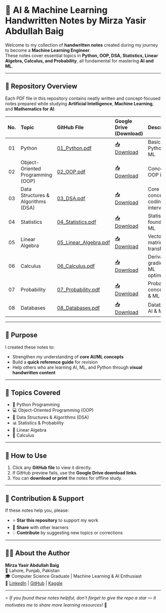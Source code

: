 # 🧠 AI & Machine Learning Handwritten Notes by Mirza Yasir Abdullah Baig

Welcome to my collection of **handwritten notes** created during my journey to become a **Machine Learning Engineer**.  
These notes cover essential topics in **Python, OOP, DSA, Statistics, Linear Algebra, Calculus, and Probability**, all fundamental for mastering **AI and ML**.

---

## 📘 Repository Overview

Each PDF file in this repository contains neatly written and concept-focused notes prepared while studying **Artificial Intelligence**, **Machine Learning**, and **Mathematics for AI**.

| No. | Topic | GitHub File | Google Drive (Download) | Description |
|:---:|:--------------------------|:----------------------------|:------------------------------------------|:--------------------------------|
| 01 | Python | [01_Python.pdf](01_Python.pdf) | [📥 Download](https://drive.google.com/file/d/1d_9mMQtcfuPvx5iZ4N6HEhlMTuhei-Mn/view?usp=drive_link) | Basics of Python for AI & ML |
| 02 | Object-Oriented Programming (OOP) | [02_OOP.pdf](02_OOP.pdf) | [📥 Download](https://drive.google.com/file/d/12NBVUhjKzybvqhJJ8oCM_cyr64vhGiX7/view?usp=drive_link) | Concepts of OOP in Python |
| 03 | Data Structures & Algorithms (DSA) | [03_DSA.pdf](https://github.com/mirzayasirabdullahbaig07/AI-ML-Handwritten-Notes/blob/main/03_DSA.pdf) | [📥 Download](https://drive.google.com/file/d/1SDOc2u5Fwu4F1pdrVS5SVRfapYRqMhUi/view?usp=drive_link) | Core DSA concepts for coding & interviews |
| 04 | Statistics | [04_Statistics.pdf](04_Statistics.pdf) | [📥 Download](https://drive.google.com/file/d/10KOQQ4sDWSZYI3CLlIsjWjcf2_TGKbRz/view?usp=drive_link) | Statistical foundations for ML |
| 05 | Linear Algebra | [05_Linear_Algebra.pdf](05_Linear_Algebra.pdf) | [📥 Download](https://drive.google.com/file/d/1hTsQQP8VZ417vdmJUcIGBAbZzSpVb0L7/view?usp=drive_link) | Vectors, matrices, and transformations |
| 06 | Calculus | [06_Calculus.pdf](06_Calculus.pdf) | [📥 Download](https://drive.google.com/file/d/16HOf-qZZpstTgKIa6Q27u3Kd1j6b4rNi/view?usp=drive_link) | Derivatives and gradients for ML optimization |
| 07 | Probability | [07_Probability.pdf](07_Probability.pdf) | [📥 Download](https://drive.google.com/file/d/1nGdrzzw9ZsLHsKjTVwZLMYr2jP89WUz1/view?usp=drive_link) | Probability concepts for AI & ML models |
| 08 | Databases | [08_Databases.pdf](08_Databases.pdf) | [📥 Download](https://drive.google.com/file/d/1jFEzZR-w-OUbLfH-BjS4T1vtiBBZenbE/view?usp=drive_link) | Databases for AI & ML models |

---

## 🎯 Purpose

I created these notes to:
- Strengthen my understanding of **core AI/ML concepts**
- Build a **quick reference guide** for revision
- Help others who are learning AI, ML, and Python through **visual handwritten content**

---

## 🧩 Topics Covered

- 🐍 Python Programming  
- 💻 Object-Oriented Programming (OOP)  
- 🧮 Data Structures & Algorithms (DSA)  
- 📊 Statistics & Probability  
- 📐 Linear Algebra  
- 🔢 Calculus  

---

## 🚀 How to Use

1. Click any **GitHub file** to view it directly.  
2. If GitHub preview fails, use the **Google Drive download links**.  
3. You can **download or print** the notes for offline study.

---

## 💬 Contribution & Support

If these notes help you, please:
- ⭐ **Star this repository** to support my work  
- 🔁 **Share** with other learners  
- 💡 **Contribute** by suggesting new topics or corrections  

---

## 👨‍💻 About the Author

**Mirza Yasir Abdullah Baig**  
📍 Lahore, Punjab, Pakistan  
🎓 Computer Science Graduate | Machine Learning & AI Enthusiast  
🔗 [LinkedIn](https://linkedin.com/in/mirzayasirabdullahbaig07) | [GitHub](https://github.com/mirzayasirabdullahbaig07) | [Kaggle](https://www.kaggle.com/mirzayasirabdullah07)
 
---

⭐ *If you found these notes helpful, don’t forget to give the repo a star — it motivates me to share more learning resources!* 🌟
